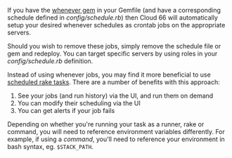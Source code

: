 <!-- usedin: [ _rails/Tutorials/2013-01-20-whenever.md] -->


If you have the [whenever gem](https://github.com/javan/whenever) in your Gemfile (and have a corresponding schedule defined in _config/schedule.rb_) then Cloud 66 will automatically setup your desired whenever schedules as crontab jobs on the appropriate servers.

Should you wish to remove these jobs, simply remove the schedule file or gem and redeploy. You can target specific servers by using roles in your _config/schedule.rb_ definition.

Instead of using whenever jobs, you may find it more beneficial to use [scheduled rake tasks](http://help.cloud66.com/stack-add-ins/rake-task). There are a number of benefits with this approach:

1.  See your jobs (and run history) via the UI, and run them on demand
2.  You can modify their scheduling via the UI
3.  You can get alerts if your job fails

Depending on whether you're running your task as a runner, rake or command, you will need to reference environment variables differently. For example, if using a _command_, you'll need to reference your environment in bash syntax, eg. `$STACK_PATH`.

